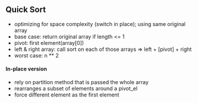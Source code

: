 ## Quick Sort 
- optimizing for space complexity (switch in place); using same original array
- base case: return original array if length <= 1
- pivot: first element(array[0])
- left & right array: call sort on each of those arrays => left + [pivot] + right
- worst case: n ** 2

#### In-place version
- rely on partition method that is passed the whole array
- rearranges a subset of elements around a pivot_el
- force different element as the first element